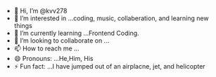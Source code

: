 - 👋 Hi, I’m @kvv278
- 👀 I’m interested in ...coding, music, collaberation, and learning new things
- 🌱 I’m currently learning ...Frontend Coding.
- 💞️ I’m looking to collaborate on ...
- 📫 How to reach me ...
- 😄 Pronouns: ...He,Him, His
- ⚡ Fun fact: ...I have jumped out of an airplacne, jet, and helicopter

<!---
kvv278/kvv278 is a ✨ special ✨ repository because its `README.md` (this file) appears on your GitHub profile.
You can click the Preview link to take a look at your changes.
--->
